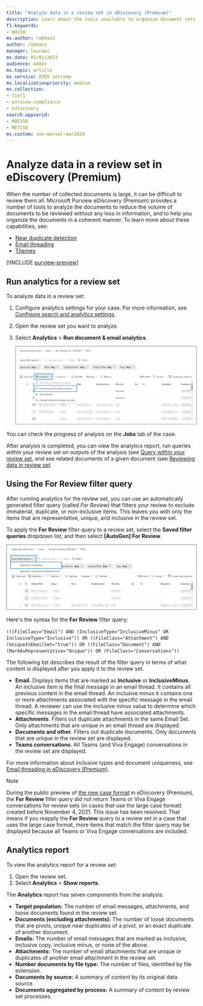 ```yaml
---
title: "Analyze data in a review set in eDiscovery (Premium)"
description: Learn about the tools available to organize document sets when analyzing an Microsoft Purview eDiscovery (Premium) case.
f1.keywords:
- NOCSH
ms.author: robmazz
author: robmazz
manager: laurawi
ms.date: 01/01/2023
audience: Admin
ms.topic: article
ms.service: O365-seccomp
ms.localizationpriority: medium
ms.collection:
- tier1
- purview-compliance
- ediscovery 
search.appverid: 
- MOE150
- MET150
ms.custom: seo-marvel-mar2020
---
```


# Analyze data in a review set in eDiscovery (Premium)

When the number of collected documents is large, it can be difficult to review them all. Microsoft Purview eDiscovery (Premium) provides a number of tools to analyze the documents to reduce the volume of documents to be reviewed without any loss in information, and to help you organize the documents in a coherent manner. To learn more about these capabilities, see:

- [Near duplicate detection](ediscovery-near-duplicate-detection.md)
- [Email threading](ediscovery-email-threading.md)
- [Themes](ediscovery-themes.md)

[!INCLUDE [purview-preview](../includes/purview-preview.md)]

## Run analytics for a review set

To analyze data in a review set:

1. Configure analytics settings for your case. For more information, see [Configure search and analytics settings](ediscovery-configure-search-and-analytics-settings.md).

2. Open the review set you want to analyze.

3. Select **Analytics** > **Run document & email analytics**.

   ![Select Run document & email analytics from the Analytics dropdown list](..\media\RunAnalytics1.png)

You can check the progress of analysis on the **Jobs** tab of the case.

 After analysis is completed, you can view the analytics report, run queries within your review set on outputs of the analysis (see [Query within your review set](ediscovery-review-set-search.md), and see related documents of a given document (see [Reviewing data in review set](reviewing-data-in-review-set.md).

## Using the For Review filter query

After running analytics for the review set, you can use an automatically generated filter query (called *For Review*) that filters your review to exclude immaterial, duplicate, or non-inclusive items. This leaves you with only the items that are representative, unique, and inclusive in the review set.

To apply the **For Review** filter query to a review set, select the **Saved filter queries** dropdown list, and then select **\[AutoGen] For Review**.

![Select For Review from the Saved filter queries dropdown list](..\media\ForReviewFilterQuery1.png)

Here's the syntax for the **For Review** filter query:

`(((FileClass="Email") AND (InclusiveType="InclusiveMinus" OR InclusiveType="Inclusive")) OR ((FileClass="Attachment") AND (UniqueInEmailSet="true")) OR ((FileClass="Document") AND (MarkAsRepresentative="Unique")) OR (FileClass="Conversations"))`

The following list describes the result of the filter query in terms of what content is displayed after you apply it to the review set.

- **Email**. Displays items that are marked as **Inclusive** or **InclusiveMinus**. An inclusive item is the final message in an email thread. It contains all previous content in the email thread. An inclusive minus it contains one or more attachments associated with the specific message in the email thread. A reviewer can use the inclusive minus value to determine which specific messages in the email thread have associated attachments.
- **Attachments**. Filters out duplicate attachments in the same Email Set. Only attachments that are unique in an email thread are displayed.
- **Documents and other**. Filters out duplicate documents. Only documents that are unique in the review set are displayed.
- **Teams conversations**. All Teams (and Viva Engage) conversations in the review set are displayed.

For more information about inclusive types and document uniqueness, see [Email threading in eDiscovery (Premium)](ediscovery-email-threading.md).

> [!NOTE]
> During the public preview of [the new case format](ediscovery-new-case-format.md) in eDiscovery (Premium), the **For Review** filter query did not return Teams or Viva Engage conversations for review sets (in cases that use the large case format) created before November 4, 2021. This issue has been resolved. That means if you reapply the **For Review** query to a review set in a case that uses the large case format, more items that match the filter query may be displayed because all Teams or Viva Engage conversations are included.

## Analytics report

To view the analytics report for a review set:

1. Open the review set.
2. Select **Analytics** > **Show reports**.

The **Analytics** report has seven components from the analysis:

- **Target population:** The number of email messages, attachments, and loose documents found in the review set.
- **Documents (excluding attachments):** The number of loose documents that are pivots, unique near duplicates of a pivot, or an exact duplicate of another document.
- **Emails:** The number of email messages that are marked as inclusive, inclusive copy, inclusive minus, or none of the above.
- **Attachments:** The number of email attachments that are unique or duplicates of another email attachment in the review set.
- **Number documents by file type:** The number of files, identified by file extension.
- **Documents by source:** A summary of content by its original data source.
- **Documents aggregated by process:** A summary of content by review set processes.
